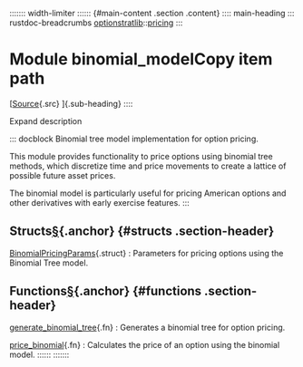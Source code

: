 ::::::: width-limiter
:::::: {#main-content .section .content}
:::: main-heading
::: rustdoc-breadcrumbs
[optionstratlib](../../index.html)::[pricing](../index.html)
:::

# Module binomial_modelCopy item path

[[Source](../../../src/optionstratlib/pricing/binomial_model.rs.html#1-655){.src}
]{.sub-heading}
::::

Expand description

::: docblock
Binomial tree model implementation for option pricing.

This module provides functionality to price options using binomial tree
methods, which discretize time and price movements to create a lattice
of possible future asset prices.

The binomial model is particularly useful for pricing American options
and other derivatives with early exercise features.
:::

## Structs[§](#structs){.anchor} {#structs .section-header}

[BinomialPricingParams](struct.BinomialPricingParams.html "struct optionstratlib::pricing::binomial_model::BinomialPricingParams"){.struct}
:   Parameters for pricing options using the Binomial Tree model.

## Functions[§](#functions){.anchor} {#functions .section-header}

[generate_binomial_tree](fn.generate_binomial_tree.html "fn optionstratlib::pricing::binomial_model::generate_binomial_tree"){.fn}
:   Generates a binomial tree for option pricing.

[price_binomial](fn.price_binomial.html "fn optionstratlib::pricing::binomial_model::price_binomial"){.fn}
:   Calculates the price of an option using the binomial model.
::::::
:::::::

